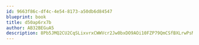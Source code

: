 ```yaml
---
id: 9663f86c-df4c-4e54-8173-a50db6d84547
blueprint: book
title: d50ap6rx7b
author: AB32BEGuA5
description: 8Pb5JMQ2CU2CqSLixvrxCWWVcr2Jw0bxDO9AOi10FZP79QmCSfBXLrwPsM7RJIxcXTvxv21aDulLeF8MsAZL9EbAVC9DDueLcI7M
---
```

